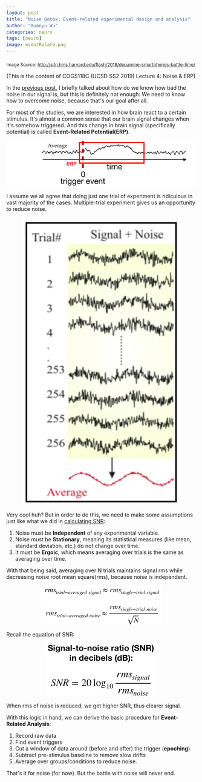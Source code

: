 ```yaml
---
layout: post
title: "Noise Detox: Event-related experimental design and analysis"
author: "Xuanyu Wu"
categories: neuro
tags: [neuro]
image: eventRelate.png
---
```

<sub> Image Source: http://sitn.hms.harvard.edu/flash/2018/dopamine-smartphones-battle-time/</sub>

(This is the content of COGS118C (UCSD SS2 2019) Lecture 4: Noise & ERP)

In the [previous post](https://xuanyuw.github.io/Blog/neuro/LTI-and-SNR.html), I briefly talked about how do we know how bad the noise in our signal is, but this is definitely not enough: We need to know how to overcome noise, because that's our goal after all.

For most of the studies, we are interested in how brain react to a certain stimulus. It's almost a common sense that our brain signal changes when it's somehow triggered. And this change in brain signal (specifically potential) is called **Event-Related Potential(ERP)**.

<div style="text-align:center"><img src='https://raw.githubusercontent.com/xuanyuw/Blog/gh-pages/_posts/20190713_event_related_img/erp.png'></div>

I assume we all agree that doing just one trial of experiment is ridiculous in vast majority of the cases. Multiple-trial experiment gives us an opportunity to reduce noise.

<div style="text-align:center"><img src='https://raw.githubusercontent.com/xuanyuw/Blog/gh-pages/_posts/20190713_event_related_img/averaging.png'></div>

Very cool huh? But in order to do this, we need to make some assumptions just like what we did in [calculating SNR](https://xuanyuw.github.io/Blog/neuro/LTI-and-SNR.html):

1. Noise must be **Independent** of any experimental variable.
2. Noise must be **Stationary**, meaning its statistical measures (like mean, standard deviation, etc.) do not change over time. 
3. It must be **Ergoic**, which means averaging over trials is the same as averaging over time.

With that being said, averaging over N trials maintains signal rms while decreasing noise root mean square(rms), because noise is independent.

<div style="text-align:center"><img src='https://raw.githubusercontent.com/xuanyuw/Blog/gh-pages/_posts/20190713_event_related_img/signalandnoise.png', width = '320'></div>

Recall the equation of SNR:

<div style="text-align:center"><img src='https://raw.githubusercontent.com/xuanyuw/Blog/gh-pages/_posts/20190712_snr_img/snr.png'  width="300" height="140"></div>

When rms of noise is reduced, we get higher SNR, thus clearer signal.

With this logic in hand, we can derive the basic procedure for **Event-Related Analysis**:

1. Record raw data
2. Find event triggers
3. Cut a window of data around (before and after) the trigger (**epoching**)
4. Subtract pre-stimulus baseline to remove slow drifts
5. Average over groups/conditions to reduce noise.

That's it for noise (for now). But the battle with noise will never end.
